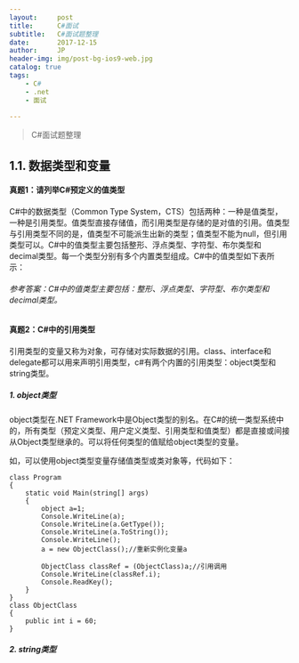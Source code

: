 ```yaml
---
layout:     post
title:      C#面试
subtitle:   C#面试题整理
date:       2017-12-15
author:     JP
header-img: img/post-bg-ios9-web.jpg
catalog: true
tags:
    - C#
    - .net
    - 面试
    
---
```


>C#面试题整理


## 1.1. 数据类型和变量<br>
#### 真题1：请列举C#预定义的值类型 

C#中的数据类型（Common Type System，CTS）包括两种：一种是值类型，一种是引用类型。值类型直接存储值，而引用类型是存储的是对值的引用。值类型与引用类型不同的是，值类型不可能派生出新的类型；值类型不能为null，但引用类型可以。C#中的值类型主要包括整形、浮点类型、字符型、布尔类型和decimal类型。每一个类型分别有多个内置类型组成。C#中的值类型如下表所示：

###### 参考答案：C#中的值类型主要包括：整形、浮点类型、字符型、布尔类型和decimal类型。

#### 真题2：C#中的引用类型

引用类型的变量又称为对象，可存储对实际数据的引用。class、interface和delegate都可以用来声明引用类型，c#有两个内置的引用类型：object类型和string类型。

##### 1. object类型
object类型在.NET Framework中是Object类型的别名。在C#的统一类型系统中的，所有类型（预定义类型、用户定义类型、引用类型和值类型）都是直接或间接从Object类型继承的。可以将任何类型的值赋给object类型的变量。

如，可以使用object类型变量存储值类型或类对象等，代码如下：

  	class Program
    {
        static void Main(string[] args)
        {
            object a=1;
            Console.WriteLine(a);
            Console.WriteLine(a.GetType());
            Console.WriteLine(a.ToString());
            Console.WriteLine();
            a = new ObjectClass();//重新实例化变量a

            ObjectClass classRef = (ObjectClass)a;//引用调用
            Console.WriteLine(classRef.i);
            Console.ReadKey();
        }
    }
    class ObjectClass
    {
        public int i = 60;
    }
##### 2. string类型
